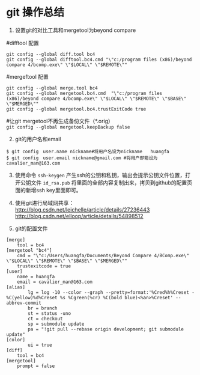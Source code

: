 # git 操作总结

1. 设置git的对比工具和mergetool为beyond compare

#difftool 配置  
```
git config --global diff.tool bc4  
git config --global difftool.bc4.cmd "\"c:/program files (x86)/beyond compare 4/bcomp.exe\" \"$LOCAL\" \"$REMOTE\""  
```

#mergeftool 配置 
```
git config --global merge.tool bc4  
git config --global mergetool.bc4.cmd  "\"c:/program files (x86)/beyond compare 4/bcomp.exe\" \"$LOCAL\" \"$REMOTE\" \"$BASE\" \"$MERGED\""  
git config --global mergetool.bc4.trustExitCode true  
```
  
#让git mergetool不再生成备份文件（*.orig）  
`git config --global mergetool.keepBackup false  `

2. git的用户名和email
```
$ git config　user.name nickname#将用户名设为nickname   huangfa
$ git config　user.email nickname@gmail.com #将用户邮箱设为cavalier_man@163.com
```

3. 使用命令 `ssh-keygen` 产生ssh的公钥和私钥，输出会提示公钥文件位置，打开公钥文件 `id_rsa.pub` 将里面的全部内容复制出来，拷贝到github的配置页面的新增ssh key里面即可。

4. 使用git进行局域网共享：
	http://blog.csdn.net/leichelle/article/details/27236443
	http://blog.csdn.net/elloop/article/details/54898512

5. git的配置文件
```
[merge]
	tool = bc4
[mergetool "bc4"]
	cmd = "\"c:/Users/huangfa/Documents/Beyond Compare 4/BComp.exe\" \"$LOCAL\" \"$REMOTE\" \"$BASE\" \"$MERGED\""
	trustexitcode = true
[user]
	name = huangfa
	email = cavalier_man@163.com
[alias]
        lg = log -10 --color --graph --pretty=format:'%Cred%h%Creset -%C(yellow)%d%Creset %s %Cgreen(%cr) %C(bold blue)<%an>%Creset' --abbrev-commit
        br = branch
        st = status -uno
        ct = checkout
        sp = submodule update
        pa = "!git pull --rebase origin development; git submodule update"
[color]
        ui = true
[diff]
	tool = bc4
[mergetool]
	prompt = false

```

